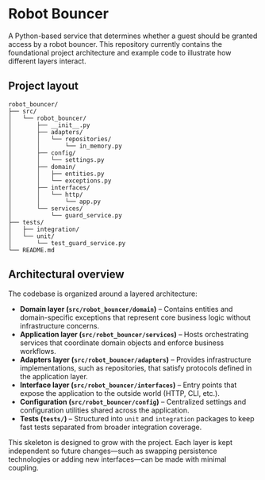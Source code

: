 # Robot Bouncer

A Python-based service that determines whether a guest should be granted access by a robot bouncer. This repository currently contains the foundational project architecture and example code to illustrate how different layers interact.

## Project layout

```
robot_bouncer/
├── src/
│   └── robot_bouncer/
│       ├── __init__.py
│       ├── adapters/
│       │   └── repositories/
│       │       └── in_memory.py
│       ├── config/
│       │   └── settings.py
│       ├── domain/
│       │   ├── entities.py
│       │   └── exceptions.py
│       ├── interfaces/
│       │   └── http/
│       │       └── app.py
│       └── services/
│           └── guard_service.py
├── tests/
│   ├── integration/
│   └── unit/
│       └── test_guard_service.py
└── README.md
```

## Architectural overview

The codebase is organized around a layered architecture:

- **Domain layer (`src/robot_bouncer/domain`)** – Contains entities and domain-specific exceptions that represent core business logic without infrastructure concerns.
- **Application layer (`src/robot_bouncer/services`)** – Hosts orchestrating services that coordinate domain objects and enforce business workflows.
- **Adapters layer (`src/robot_bouncer/adapters`)** – Provides infrastructure implementations, such as repositories, that satisfy protocols defined in the application layer.
- **Interface layer (`src/robot_bouncer/interfaces`)** – Entry points that expose the application to the outside world (HTTP, CLI, etc.).
- **Configuration (`src/robot_bouncer/config`)** – Centralized settings and configuration utilities shared across the application.
- **Tests (`tests/`)** – Structured into `unit` and `integration` packages to keep fast tests separated from broader integration coverage.

This skeleton is designed to grow with the project. Each layer is kept independent so future changes—such as swapping persistence technologies or adding new interfaces—can be made with minimal coupling.
